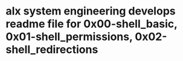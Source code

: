 # alx system engineering develops readme file for 0x00-shell_basic, 0x01-shell_permissions, 0x02-shell_redirections  
